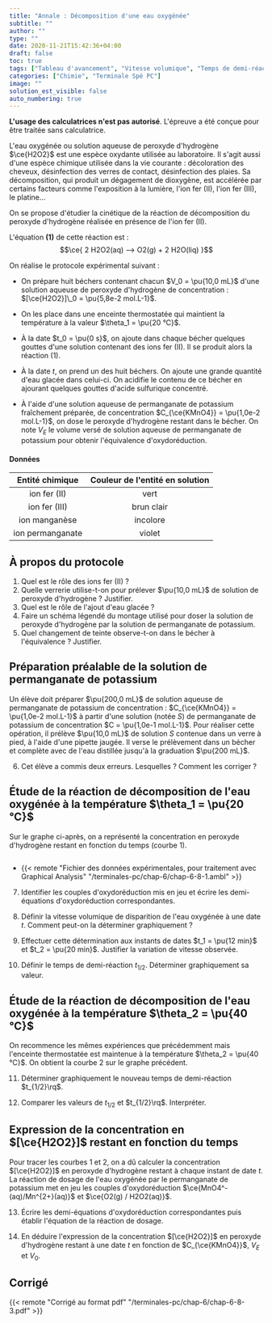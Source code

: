 ```yaml
---
title: "Annale : Décomposition d'une eau oxygénée"
subtitle: ""
author: ""
type: ""
date: 2020-11-21T15:42:36+04:00
draft: false
toc: true
tags: ["Tableau d'avancement", "Vitesse volumique", "Temps de demi-réaction", "Conductivité", "Facteurs cinétiques", "Titrage", "Oxydoréduction"]
categories: ["Chimie", "Terminale Spé PC"]
image: ""
solution_est_visible: false
auto_numbering: true
---
```


**L'usage des calculatrices n'est pas autorisé**. L'épreuve a été conçue pour être traitée sans calculatrice.

L'eau oxygénée ou solution aqueuse de peroxyde d'hydrogène $\ce{H2O2}$ est une espèce oxydante utilisée au laboratoire. Il s'agit aussi d'une espèce chimique utilisée dans la vie courante&nbsp;: décoloration des cheveux, désinfection des verres de contact, désinfection des plaies.
Sa décomposition, qui produit un dégagement de dioxygène, est accélérée par certains facteurs comme l'exposition à la lumière, l'ion fer (II), l'ion fer (III), le platine...

On se propose d'étudier la cinétique de la réaction de décomposition du peroxyde d'hydrogène réalisée en présence de l'ion fer (II).

L'équation **(1)** de cette réaction est&nbsp;:
$$\ce{
2 H2O2(aq) --> O2(g) + 2 H2O(liq)
}$$

On réalise le protocole expérimental suivant&nbsp;:

- On prépare huit béchers contenant chacun $V_0 = \pu{10,0 mL}$ d'une solution aqueuse de peroxyde d'hydrogène de concentration&nbsp;: $[\ce{H2O2}]\_0 = \pu{5,8e-2 mol.L-1}$.

- On les place dans une enceinte thermostatée qui maintient la température à la valeur $\theta_1 = \pu{20 °C}$.

- À la date $t_0 = \pu{0 s}$, on ajoute dans chaque bécher quelques gouttes d'une solution contenant des ions fer (II). Il se produit alors la réaction (1).

- À la date $t$, on prend un des huit béchers. On ajoute une grande quantité d'eau glacée dans celui-ci. On acidifie le contenu de ce bécher en ajourant quelques gouttes d'acide sulfurique concentré.

- À l'aide d'une solution aqueuse de permanganate de potassium fraîchement préparée, de concentration $C_{\ce{KMnO4}} = \pu{1,0e-2 mol.L-1}$, on dose le peroxyde d'hydrogène restant dans le bécher. On note $V_E$ le volume versé de solution aqueuse de permanganate de potassium pour obtenir l'équivalence d'oxydoréduction.

#### Données

<center>

| Entité chimique | Couleur de l'entité en solution |
| :--------------: | :--------------------------: |
| ion fer (II) | vert |
| ion fer (III) | brun clair |
ion manganèse |  incolore |
|ion permanganate | violet |

</center>

## À propos du protocole

1. Quel est le rôle des ions fer (II)&nbsp;?
2. Quelle verrerie utilise-t-on pour prélever $\pu{10,0 mL}$ de solution de peroxyde d'hydrogène&nbsp;? Justifier.
3. Quel est le rôle de l'ajout d'eau glacée&nbsp;?
4. Faire un schéma légendé du montage utilisé pour doser la solution de peroxyde d'hydrogène par la solution de permanganate de potassium.
5. Quel changement de teinte observe-t-on dans le bécher à l'équivalence&nbsp;? Justifier.

## Préparation préalable de la solution de permanganate de potassium

Un élève doit préparer $\pu{200,0 mL}$ de solution aqueuse de permanganate de potassium de concentration : $C_{\ce{KMnO4}} = \pu{1,0e-2 mol.L-1}$ à partir d'une solution (notée $S$) de permanganate de potassium de concentration $C = \pu{1,0e-1 mol.L-1}$.
Pour réaliser cette opération, il prélève $\pu{10,0 mL}$ de solution $S$ contenue dans un verre à pied, à l'aide d'une pipette jaugée.
Il verse le prélèvement dans un bécher et complète avec de l'eau distillée jusqu'à la graduation $\pu{200 mL}$.

6. Cet élève a commis deux erreurs. Lesquelles&nbsp;? Comment les corriger&nbsp;?

## Étude de la réaction de décomposition de l'eau oxygénée à la température $\theta_1 = \pu{20 °C}$

Sur le graphe ci-après, on a représenté la concentration en peroxyde d'hydrogène restant en fonction du temps (courbe 1).

<img src="/terminales-pc/chap-6/chap-6-8-2.png" alt="" width="" />

- {{< remote "Fichier des données expérimentales, pour traitement avec Graphical Analysis" "/terminales-pc/chap-6/chap-6-8-1.ambl" >}}

7. Identifier les couples d'oxydoréduction mis en jeu et écrire les demi-équations d'oxydoréduction correspondantes.

8. Définir la vitesse volumique de disparition de l'eau oxygénée à une date $t$. Comment peut-on la déterminer graphiquement&nbsp;?

9. Effectuer cette détermination aux instants de dates $t_1 = \pu{12 min}$ et $t_2 = \pu{20 min}$. Justifier la variation de vitesse observée.

10. Définir le temps de demi-réaction $t_{1/2}$. Déterminer graphiquement sa valeur.

## Étude de la réaction de décomposition de l'eau oxygénée à la température $\theta_2 = \pu{40 °C}$

On recommence les mêmes expériences que précédemment mais l'enceinte thermostatée est maintenue à la température $\theta_2 = \pu{40 °C}$. On obtient la courbe 2 sur le graphe précédent.

11. Déterminer graphiquement le nouveau temps de demi-réaction $t_{1/2}\rq$.

12. Comparer les valeurs de $t_{1/2}$ et $t_{1/2}\rq$. Interpréter.

## Expression de la concentration en $[\ce{H2O2}]$ restant en fonction du temps

Pour tracer les courbes 1 et 2, on a dû calculer la concentration $[\ce{H2O2}]$ en peroxyde d'hydrogène restant à chaque instant de date $t$. La réaction de dosage de l'eau oxygénée par le permanganate de potassium met en jeu les couples d'oxydoréduction $\ce{MnO4^-(aq)/Mn^{2+}(aq)}$ et $\ce{O2(g) / H2O2(aq)}$.

13. Écrire les demi-équations d'oxydoréduction correspondantes puis établir l'équation de la réaction de dosage.

14. En déduire l'expression de la concentration $[\ce{H2O2}]$ en peroxyde d'hydrogène restant à une date $t$ en fonction de $C_{\ce{KMnO4}}$, $V_E$ et $V_0$.

## Corrigé

{{< remote "Corrigé au format pdf" "/terminales-pc/chap-6/chap-6-8-3.pdf" >}}
